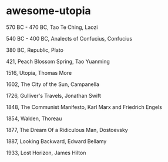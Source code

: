 # awesome-utopia

570 BC - 470 BC, Tao Te Ching, Laozi 

540 BC - 400 BC,  Analects of Confucius, Confucius

380 BC, Republic, Plato

421, Peach Blossom Spring, Tao Yuanming

1516, Utopia, Thomas More

1602, The City of the Sun, Campanella

1726, Gulliver's Travels, Jonathan Swift

1848, The Communist Manifesto, Karl Marx and Friedrich Engels

1854, Walden, Thoreau

1877, The Dream Of a Ridiculous Man, Dostoevsky

1887, Looking Backward, Edward Bellamy

1933, Lost Horizon, James Hilton

